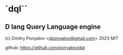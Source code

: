 # `dql``
## D lang Query Language engine

(c) Dmitry Ponyatov <<dponyatov@gmail.com>> 2023 MIT

github: https://github.com/ponyatov/dql
